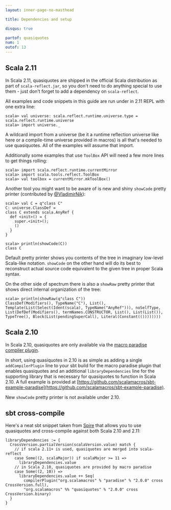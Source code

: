 ```yaml
---
layout: inner-page-no-masthead

title: Dependencies and setup

disqus: true

partof: quasiquotes
num: 1
outof: 13
---
```


## Scala 2.11

In Scala 2.11, quasiquotes are shipped in the official Scala distribution as part of `scala-reflect.jar`, so you don't need to do anything special to use them - just don't forget to add a dependency on `scala-reflect`.

All examples and code snippets in this guide are run under in 2.11 REPL with one extra line:

    scala> val universe: scala.reflect.runtime.universe.type = scala.reflect.runtime.universe
    scala> import universe._

A wildcard import from a universe (be it a runtime reflection universe like here or a compile-time universe provided in macros) is all that's needed to use quasiquotes. All of the examples will assume that import.

Additionally some examples that use `ToolBox` API will need a few more lines to get things rolling:

    scala> import scala.reflect.runtime.currentMirror
    scala> import scala.tools.reflect.ToolBox
    scala> val toolbox = currentMirror.mkToolBox()

Another tool you might want to be aware of is new and shiny `showCode` pretty printer (contributed by [@VladimirNik](https://github.com/VladimirNik)):

    scala> val C = q"class C"
    C: universe.ClassDef =
    class C extends scala.AnyRef {
      def <init>() = {
        super.<init>();
        ()
      }
    }

    scala> println(showCode(C))
    class C

Default pretty printer shows you contents of the tree in imaginary low-level Scala-like notation. `showCode` on the other hand will do its best to reconstruct actual source code equivalent to the given tree in proper Scala syntax.

On the other side of spectrum there is also a `showRaw` pretty printer that shows direct internal organization of the tree:

    scala> println(showRaw(q"class C"))
    ClassDef(Modifiers(), TypeName("C"), List(), Template(List(Select(Ident(scala), TypeName("AnyRef"))), noSelfType, List(DefDef(Modifiers(), termNames.CONSTRUCTOR, List(), List(List()), TypeTree(), Block(List(pendingSuperCall), Literal(Constant(())))))))

## Scala 2.10

In Scala 2.10, quasiquotes are only available via the [macro paradise compiler plugin](http://docs.scala-lang.org/overviews/macros/paradise.html).

In short, using quasiquotes in 2.10 is as simple as adding a single `addCompilerPlugin` line to your sbt build for the macro paradise plugin that enables quasiquotes and an additional `libraryDependencies` line for the supporting library that is necessary for quasiquotes to function in Scala 2.10. A full example is provided at [https://github.com/scalamacros/sbt-example-paradise](https://github.com/scalamacros/sbt-example-paradise).

New `showCode` pretty printer is not available under 2.10.

## sbt cross-compile

Here's a neat sbt snippet taken from [Spire](https://github.com/non/spire) that allows you to use quasiquotes and cross-compile against both Scala 2.10 and 2.11:

    libraryDependencies := {
      CrossVersion.partialVersion(scalaVersion.value) match {
        // if scala 2.11+ is used, quasiquotes are merged into scala-reflect
        case Some((2, scalaMajor)) if scalaMajor >= 11 =>
          libraryDependencies.value
        // in Scala 2.10, quasiquotes are provided by macro paradise
        case Some((2, 10)) =>
          libraryDependencies.value ++ Seq(
            compilerPlugin("org.scalamacros" % "paradise" % "2.0.0" cross CrossVersion.full),
            "org.scalamacros" %% "quasiquotes" % "2.0.0" cross CrossVersion.binary)
      }
    }

